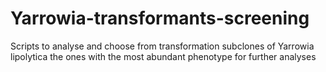 # Yarrowia-transformants-screening
Scripts to analyse and choose from transformation subclones of Yarrowia lipolytica the ones with the most abundant phenotype for further analyses
